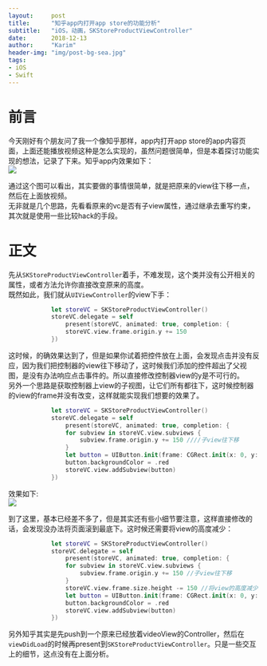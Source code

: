 ```yaml
---
layout:     post
title:      "知乎app内打开app store的功能分析"
subtitle:   "iOS，动画，SKStoreProductViewController"
date:       2018-12-13
author:     "Karim"
header-img: "img/post-bg-sea.jpg"
tags:
- iOS
- Swift
---
```


# 前言  

今天刚好有个朋友问了我一个像知乎那样，app内打开app store的app内容页面，上面还能播放视频这种是怎么实现的，虽然问题很简单，但是本着探讨功能实现的想法，记录了下来。知乎app内效果如下：  
![](https://www.foolishtalk.org/cloud/2018-10-13-image-zhihu-ad.jpeg)  

通过这个图可以看出，其实要做的事情很简单，就是把原来的view往下移一点，然后在上面放视频。  
无非就是几个思路，先看看原来的vc是否有子view属性，通过继承去重写约束，其次就是使用一些比较hack的手段。  

# 正文  
先从`SKStoreProductViewController`着手，不难发现，这个类并没有公开相关的属性，或者方法允许你直接改变原来的高度。  
既然如此，我们就从`UIViewController`的view下手：  
```swift
            let storeVC = SKStoreProductViewController()
            storeVC.delegate = self
                present(storeVC, animated: true, completion: {
                storeVC.view.frame.origin.y += 150
            })
```
这时候，的确效果达到了，但是如果你试着把控件放在上面，会发现点击并没有反应，因为我们把控制器的view往下移动了，这时候我们添加的控件超出了父视图，是没有办法响应点击事件的。所以直接修改控制器view的y是不可行的。  
另外一个思路是获取控制器上view的子视图，让它们所有都往下，这时候控制器的view的frame并没有改变，这样就能实现我们想要的效果了。  
```swift
            let storeVC = SKStoreProductViewController()
            storeVC.delegate = self
                present(storeVC, animated: true, completion: {
                for subview in storeVC.view.subviews {
                    subview.frame.origin.y += 150 ////子view往下移
                }
                let button = UIButton.init(frame: CGRect.init(x: 0, y: 0, width: CGFloat.screenWidth(), height: 150))
                button.backgroundColor = .red
                storeVC.view.addSubview(button)
            })
```
效果如下:  
![](https://www.foolishtalk.org/cloud/2018-10-13-image-yuepao-ad.jpeg)

到了这里，基本已经差不多了，但是其实还有些小细节要注意，这样直接修改的话，会发现没办法将页面滚到最底下。这时候还需要将view的高度减少：  
```swift
            let storeVC = SKStoreProductViewController()
            storeVC.delegate = self
                present(storeVC, animated: true, completion: {
                for subview in storeVC.view.subviews {
                    subview.frame.origin.y += 150 //子view往下移
                }
                storeVC.view.frame.size.height -= 150 //将view的高度减少
                let button = UIButton.init(frame: CGRect.init(x: 0, y: 0, width: CGFloat.screenWidth(), height: 150))
                button.backgroundColor = .red
                storeVC.view.addSubview(button)
            })
```

另外知乎其实是先push到一个原来已经放着videoView的Controller，然后在`viewDidLoad`的时候再present到`SKStoreProductViewController`。只是一些交互上的细节，这点没有在上面分析。